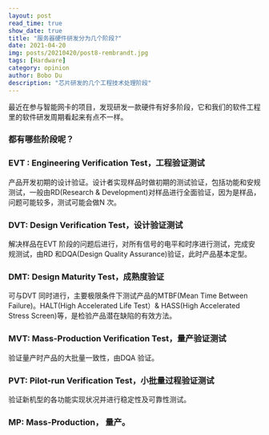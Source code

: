 ```yaml
---
layout: post
read_time: true
show_date: true
title: "服务器硬件研发分为几个阶段?"
date: 2021-04-20
img: posts/20210420/post8-rembrandt.jpg
tags: [Hardware]
category: opinion
author: Bobo Du
description: "芯片研发的几个工程技术处理阶段"
---
```

最近在参与智能网卡的项目，发现研发一款硬件有好多阶段，它和我们的软件工程里的软件研发周期看起来有点不一样。

### 都有哪些阶段呢？

### EVT : Engineering Verification Test，工程验证测试
产品开发初期的设计验证。设计者实现样品时做初期的测试验证，包括功能和安规测试，一般由RD(Research & Development)对样品进行全面验证，因为是样品，问题可能较多，测试可能会做N 次。

### DVT: Design Verification Test，设计验证测试
解决样品在EVT 阶段的问题后进行，对所有信号的电平和时序进行测试，完成安规测试，由RD 和DQA(Design Quality Assurance)验证，此时产品基本定型。

### DMT: Design Maturity Test，成熟度验证
可与DVT 同时进行，主要极限条件下测试产品的MTBF(Mean Time Between Failure)。HALT(High Accelerated Life Test）& HASS(High Accelerated Stress Screen)等，是检验产品潜在缺陷的有效方法。

### MVT: Mass-Production Verification Test，量产验证测试
验证量产时产品的大批量一致性，由DQA 验证。

### PVT: Pilot-run Verification Test，小批量过程验证测试
验证新机型的各功能实现状况并进行稳定性及可靠性测试。

### MP: Mass-Production， 量产。